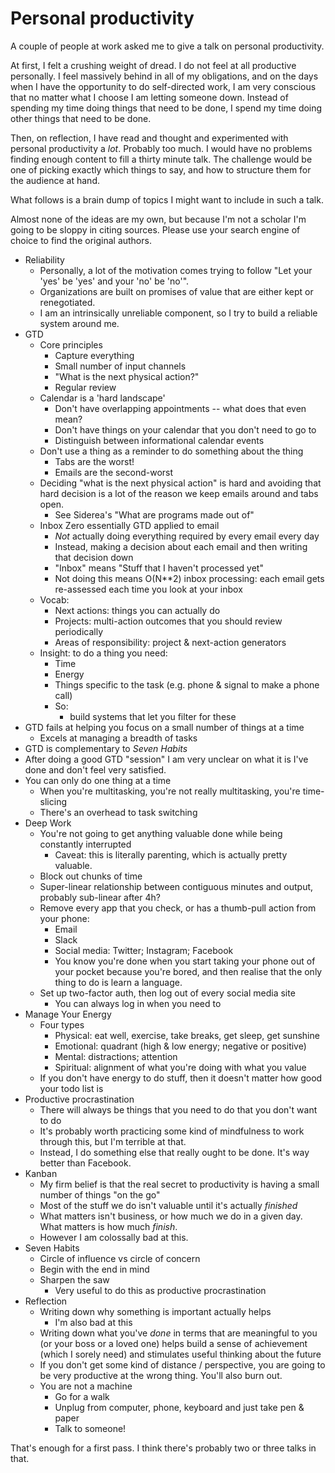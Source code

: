 # Personal productivity

A couple of people at work asked me to give a talk on personal productivity.

At first, I felt a crushing weight of dread. I do not feel at all productive
personally. I feel massively behind in all of my obligations, and on the days
when I have the opportunity to do self-directed work, I am very conscious that
no matter what I choose I am letting someone down. Instead of spending my time
doing things that need to be done, I spend my time doing other things that
need to be done.

Then, on reflection, I have read and thought and experimented with personal
productivity a *lot*. Probably too much. I would have no problems finding
enough content to fill a thirty minute talk. The challenge would be one of
picking exactly which things to say, and how to structure them for the
audience at hand.

What follows is a brain dump of topics I might want to include in
such a talk.

Almost none of the ideas are my own, but because I'm not a scholar I'm going
to be sloppy in citing sources. Please use your search engine of choice to
find the original authors.

* Reliability
  * Personally, a lot of the motivation comes trying to follow "Let your 'yes'
    be 'yes' and your 'no' be 'no'".
  * Organizations are built on promises of value that are either kept or
    renegotiated.
  * I am an intrinsically unreliable component, so I try to build a reliable
    system around me.
* GTD
  * Core principles
    * Capture everything
    * Small number of input channels
    * "What is the next physical action?"
    * Regular review
  * Calendar is a 'hard landscape'
    * Don't have overlapping appointments -- what does that even mean?
    * Don't have things on your calendar that you don't need to go to
    * Distinguish between informational calendar events
  * Don't use a thing as a reminder to do something about the thing
    * Tabs are the worst!
    * Emails are the second-worst
  * Deciding "what is the next physical action" is hard and avoiding that hard
    decision is a lot of the reason we keep emails around and tabs open.
    * See Siderea's "What are programs made out of"
  * Inbox Zero essentially GTD applied to email
    * *Not* actually doing everything required by every email every day
    * Instead, making a decision about each email and then writing that decision down
    * "Inbox" means "Stuff that I haven't processed yet"
    * Not doing this means O(N**2) inbox processing: each email gets
      re-assessed each time you look at your inbox
  * Vocab:
    * Next actions: things you can actually do
    * Projects: multi-action outcomes that you should review periodically
    * Areas of responsibility: project & next-action generators
  * Insight: to do a thing you need:
    * Time
    * Energy
    * Things specific to the task (e.g. phone & signal to make a phone call)
    * So:
      * build systems that let you filter for these
* GTD fails at helping you focus on a small number of things at a time
  * Excels at managing a breadth of tasks
* GTD is complementary to _Seven Habits_
* After doing a good GTD "session" I am very unclear on what it is I've done
  and don't feel very satisfied.
* You can only do one thing at a time
  * When you're multitasking, you're not really multitasking, you're time-slicing
  * There's an overhead to task switching
* Deep Work
  * You're not going to get anything valuable done while being constantly
    interrupted
    * Caveat: this is literally parenting, which is actually pretty valuable.
  * Block out chunks of time
  * Super-linear relationship between contiguous minutes and output, probably sub-linear after 4h?
  * Remove every app that you check, or has a thumb-pull action from your phone:
    * Email
    * Slack
    * Social media: Twitter; Instagram; Facebook
    * You know you're done when you start taking your phone out of your pocket
      because you're bored, and then realise that the only thing to do is
      learn a language.
  * Set up two-factor auth, then log out of every social media site
    * You can always log in when you need to
* Manage Your Energy
  * Four types
    * Physical: eat well, exercise, take breaks, get sleep, get sunshine
    * Emotional: quadrant (high & low energy; negative or positive)
    * Mental: distractions; attention
    * Spiritual: alignment of what you're doing with what you value
  * If you don't have energy to do stuff, then it doesn't matter how good your
    todo list is
* Productive procrastination
  * There will always be things that you need to do that you don't want to do
  * It's probably worth practicing some kind of mindfulness to work through
    this, but I'm terrible at that.
  * Instead, I do something else that really ought to be done. It's way better
    than Facebook.
* Kanban
  * My firm belief is that the real secret to productivity is having a small
    number of things "on the go"
  * Most of the stuff we do isn't valuable until it's actually *finished*
  * What matters isn't business, or how much we do in a given day. What
    matters is how much *finish*.
  * However I am colossally bad at this.
* Seven Habits
  * Circle of influence vs circle of concern
  * Begin with the end in mind
  * Sharpen the saw
    * Very useful to do this as productive procrastination
* Reflection
  * Writing down why something is important actually helps
    * I'm also bad at this
  * Writing down what you've *done* in terms that are meaningful to you (or
    your boss or a loved one) helps build a sense of achievement (which I
    sorely need) and stimulates useful thinking about the future
  * If you don't get some kind of distance / perspective, you are going to be
    very productive at the wrong thing. You'll also burn out.
  * You are not a machine
    * Go for a walk
    * Unplug from computer, phone, keyboard and just take pen & paper
    * Talk to someone!

That's enough for a first pass. I think there's probably two or three talks in
that.
